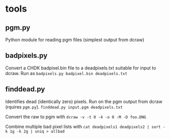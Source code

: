 # tools

## pgm.py

Python module for reading pgm files (simplest output from dcraw)

## badpixels.py

Convert a CHDK badpixel.bin file to a deadpixels.txt suitable for input to dcraw. Run as `badpixels.py badpixel.bin deadpixels.txt`

## finddead.py

Identifies dead (identically zero) pixels. Run on the pgm output from dcraw (rquires `pgm.py`). `finddead.py input.pgm deadpixels.txt`

Convert the raw to pgm with `dcraw -v -t 0 -4 -o 0 -M -D foo.DNG`

Combine multiple bad pixel lists with `cat deadpixels1 deadpixels2 | sort -k 1g -k 2g | uniq > allbad`